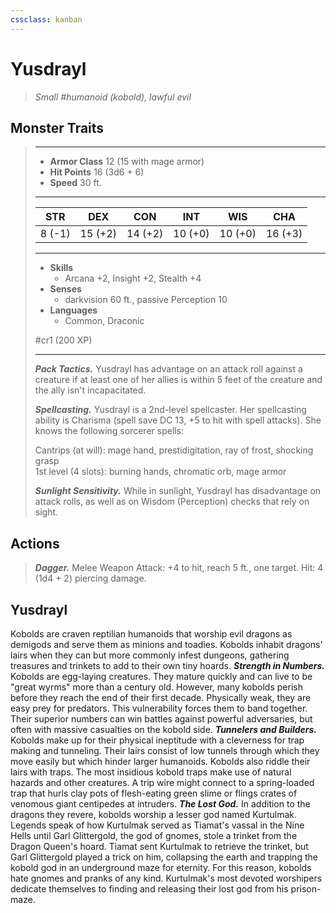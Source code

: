 ```yaml
---
cssclass: kanban
---
```


# Yusdrayl
>*Small #humanoid (kobold), lawful evil*
## Monster Traits
>___
>- **Armor Class** 12 (15 with mage armor)
>- **Hit Points** 16 (3d6 + 6)
>- **Speed** 30 ft.
>___
>|STR|DEX|CON|INT|WIS|CHA|
>|:---:|:---:|:---:|:---:|:---:|:---:|
>|8 (-1)|15 (+2)|14 (+2)|10 (+0)|10 (+0)|16 (+3)|
>___
>- **Skills**
>	 - Arcana +2, Insight +2, Stealth +4
>- **Senses**
>	 - darkvision 60 ft., passive Perception 10
>- **Languages**
>	 - Common, Draconic
>
> #cr1 (200 XP)
>___
>***Pack Tactics.*** Yusdrayl has advantage on an attack roll against a creature if at least one of her allies is within 5 feet of the creature and the ally isn't incapacitated.  
>
>***Spellcasting.*** Yusdrayl is a 2nd-level spellcaster. Her spellcasting ability is Charisma (spell save DC 13, +5 to hit with spell attacks). She knows the following sorcerer spells:  
>
>Cantrips (at will): mage hand, prestidigitation, ray of frost, shocking grasp  
>1st level (4 slots): burning hands, chromatic orb, mage armor  
>
>
>***Sunlight Sensitivity.*** While in sunlight, Yusdrayl has disadvantage on attack rolls, as well as on Wisdom (Perception) checks that rely on sight.  
>
## Actions
>***Dagger.*** Melee Weapon Attack: +4 to hit, reach 5 ft., one target. Hit: 4 (1d4 + 2) piercing damage.
## Yusdrayl
Kobolds are craven reptilian humanoids that worship evil dragons as demigods and serve them as minions and toadies. Kobolds inhabit dragons' lairs when they can but more commonly infest dungeons, gathering treasures and trinkets to add to their own tiny hoards.
***Strength in Numbers.***  Kobolds are egg-laying creatures. They mature quickly and can live to be "great wyrms" more than a century old. However, many kobolds perish before they reach the end of their first decade. Physically weak, they are easy prey for predators. This vulnerability forces them to band together. Their superior numbers can win battles against powerful adversaries, but often with massive casualties on the kobold side.
***Tunnelers and Builders.*** Kobolds make up for their physical ineptitude with a cleverness for trap making and tunneling. Their lairs consist of low tunnels through which they move easily but which hinder larger humanoids. Kobolds also riddle their lairs with traps. The most insidious kobold traps make use of natural hazards and other creatures. A trip wire might connect to a spring-loaded trap that hurls clay pots of flesh-eating green slime or flings crates of venomous giant centipedes at intruders.
***The Lost God.*** In addition to the dragons they revere, kobolds worship a lesser god named Kurtulmak. Legends speak of how Kurtulmak served as Tiamat's vassal in the Nine Hells until Garl Glittergold, the god of gnomes, stole a trinket from the Dragon Queen's hoard. Tiamat sent Kurtulmak to retrieve the trinket, but Garl Glittergold played a trick on him, collapsing the earth and trapping the kobold god in an underground maze for eternity. For this reason, kobolds hate gnomes and pranks of any kind. Kurtulmak's most devoted worshipers dedicate themselves to finding and releasing their lost god from his prison-maze.